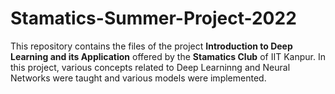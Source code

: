 # Stamatics-Summer-Project-2022
This repository contains the files of the project **Introduction to Deep Learning and its Application** offered by the **Stamatics Club** of IIT Kanpur.
In this project, various concepts related to Deep Learninng and Neural Networks were taught and various models were implemented.
